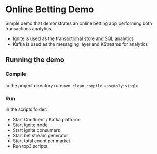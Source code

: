 # Online Betting Demo

Simple demo that demonstrates an online betting app performing both transactions analytics.

 - Ignite is used as the transactional store and SQL analytics
 - Kafka is used as the messaging layer and KStreams for analytics
 
## Running the demo

### Compile
In the project directory run: 
  `mvn clean compile assembly:single`

### Run
In the scripts folder:

 - Start Confluent / Kafka platform
 - Start ignite node
 - Start ignite consumers
 - Start bet stream generator
 - Start total count per market 
 - Run top3 scripts
